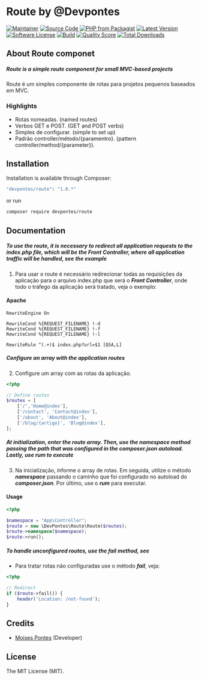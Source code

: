 # Route by @Devpontes

[![Maintainer](https://img.shields.io/badge/maintainer-@moi.pontes-blue.svg?style=flat-square)](https://instagram.com/moi.pontes)
[![Source Code](https://img.shields.io/badge/source-moisespontes/route-blue.svg?style=flat-square)](https://github.com/moisespontes/route)
[![PHP from Packagist](https://img.shields.io/packagist/php-v/devpontes/route.svg?style=flat-square)](https://packagist.org/packages/devpontes/route)
[![Latest Version](https://img.shields.io/github/release/moisespontes/route.svg?style=flat-square)](https://github.com/moisespontes/route/releases)
[![Software License](https://img.shields.io/badge/license-MIT-brightgreen.svg?style=flat-square)](LICENSE)
[![Build](https://img.shields.io/scrutinizer/build/g/moisespontes/route.svg?style=flat-square)](https://scrutinizer-ci.com/g/moisespontes/route)
[![Quality Score](https://img.shields.io/scrutinizer/g/moisespontes/route.svg?style=flat-square)](https://scrutinizer-ci.com/g/moisespontes/route)
[![Total Downloads](https://img.shields.io/packagist/dt/devpontes/route.svg?style=flat-square)](https://packagist.org/packages/devpontes/route)

## About Route componet

##### Route is a simple route component for small MVC-based projects

Route é um simples componente de rotas para projetos pequenos baseados em MVC.

### Highlights

- Rotas nomeadas. (named routes)
- Verbos GET e POST. (GET and POST verbs)
- Simples de configurar. (simple to set up)
- Padrão controller/método/{paramentro}. (pattern controller/method/{parameter}).

## Installation

Installation is available through Composer:

```bash
"devpontes/route": "1.0.*"
```

or run

```bash
composer require devpontes/route
```

## Documentation

##### To use the route, it is necessary to redirect all application requests to the index.php file, which will be the **_Front Controller_**, where all application traffic will be handled, see the example

1. Para usar o route é necessário redirecionar todas as requisições da aplicação para o arquivo index.php que será o **_Front Controller_**, onde todo o tráfego da aplicação será tratado, veja o exemplo:

#### Apache

```apacheconfig
RewriteEngine On

RewriteCond %{REQUEST_FILENAME} !-d
RewriteCond %{REQUEST_FILENAME} !-f
RewriteCond %{REQUEST_FILENAME} !-l

RewriteRule ^(.+)$ index.php?url=$1 [QSA,L]
```

##### Configure an array with the application routes

2. Configure um array com as rotas da aplicação.

```php
<?php

// Define routes
$routes = [
    ['/','Home@index'],
    ['/contact', 'Contact@index'],
    ['/about', 'About@index'],
    ['/blog/{artigo}', 'Blog@index'],
];
```

##### At initialization, enter the route array. Then, use the **_namespace_** method passing the path that was configured in the **_composer.json_** autoload. Lastly, use **_rum_** to execute

3. Na inicialização, informe o array de rotas. Em seguida, utilize o método **_namespace_** passando o caminho que foi configurado no autoload do **_composer.json_**. Por último, use o **_rum_** para executar.

#### Usage

```php
<?php

$namespace = "App\Controller";
$route = new \DevPontes\Route\Route($routes);
$route->namespace($namespace);
$route->run();
```

##### To handle unconfigured routes, use the **_fail_** method, see

- Para tratar rotas não configuradas use o método **_fail_**, veja:

```php
<?php

// Redirect
if ($route->fail()) {
    header('Location: /not-found');
}
```

## Credits

- [Moises Pontes](https://github.com/moisespontes) (Developer)

## License

The MIT License (MIT).
